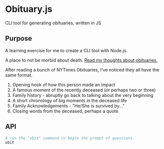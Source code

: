 # Obituary.js

CLI tool for generating obituaries, written in JS

## Purpose

A learning exercise for me to create a CLI tool with Node.js.

A place to not be morbid about death. [Read my thoughts about obituaries.](http://tinyletter.com/jeremywong/letters/on-obituaries)

After reading a bunch of NYTimes Obituaries, I've noticed they all have the same format.

1. Opening hook of how this person made an impact
1. A famous moment of the recently deceased (or perhaps two or three)
1. Family history - abruptly go back to talking about the very beginning
1. A short chronology of big moments in the deceased life
1. Family Acknowledgements - "He/She is survived by..."
1. Closing words from the deceased, perhaps a quote

## API

```bash
# run the "obit" command to begin the prompt of questions.
obit
```

